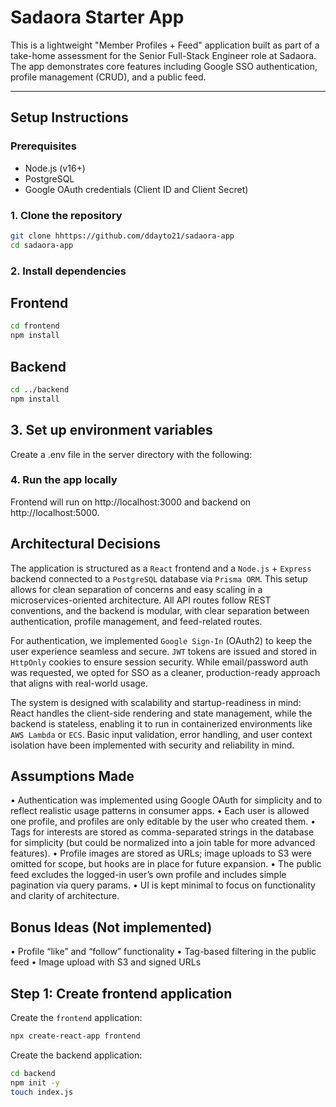 # Sadaora Starter App

This is a lightweight "Member Profiles + Feed" application built as part of a take-home assessment for the Senior Full-Stack Engineer role at Sadaora. The app demonstrates core features including Google SSO authentication, profile management (CRUD), and a public feed.

---

## Setup Instructions

### Prerequisites

- Node.js (v16+)
- PostgreSQL
- Google OAuth credentials (Client ID and Client Secret)

### 1. Clone the repository

```bash
git clone hhttps://github.com/ddayto21/sadaora-app
cd sadaora-app
```

### 2. Install dependencies

## Frontend

```bash
cd frontend
npm install
```

## Backend

```bash
cd ../backend
npm install
```

## 3. Set up environment variables

Create a .env file in the server directory with the following:

### 4. Run the app locally

Frontend will run on http://localhost:3000 and backend on http://localhost:5000.

## Architectural Decisions

The application is structured as a `React` frontend and a `Node.js` + `Express` backend connected to a `PostgreSQL` database via `Prisma ORM`. This setup allows for clean separation of concerns and easy scaling in a microservices-oriented architecture. All API routes follow REST conventions, and the backend is modular, with clear separation between authentication, profile management, and feed-related routes.

For authentication, we implemented `Google Sign-In` (OAuth2) to keep the user experience seamless and secure. `JWT` tokens are issued and stored in `HttpOnly` cookies to ensure session security. While email/password auth was requested, we opted for SSO as a cleaner, production-ready approach that aligns with real-world usage.

The system is designed with scalability and startup-readiness in mind: React handles the client-side rendering and state management, while the backend is stateless, enabling it to run in containerized environments like `AWS Lambda` or `ECS`. Basic input validation, error handling, and user context isolation have been implemented with security and reliability in mind.

## Assumptions Made

• Authentication was implemented using Google OAuth for simplicity and to reflect realistic usage patterns in consumer apps.
• Each user is allowed one profile, and profiles are only editable by the user who created them.
• Tags for interests are stored as comma-separated strings in the database for simplicity (but could be normalized into a join table for more advanced features).
• Profile images are stored as URLs; image uploads to S3 were omitted for scope, but hooks are in place for future expansion.
• The public feed excludes the logged-in user’s own profile and includes simple pagination via query params.
• UI is kept minimal to focus on functionality and clarity of architecture.

## Bonus Ideas (Not implemented)

• Profile “like” and “follow” functionality
• Tag-based filtering in the public feed
• Image upload with S3 and signed URLs

## Step 1: Create frontend application

Create the `frontend` application:

```bash
npx create-react-app frontend
```

Create the backend application:

```bash
cd backend
npm init -y
touch index.js
```
